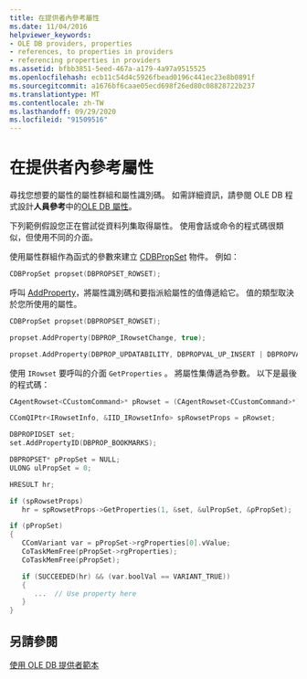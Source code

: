 ```yaml
---
title: 在提供者內參考屬性
ms.date: 11/04/2016
helpviewer_keywords:
- OLE DB providers, properties
- references, to properties in providers
- referencing properties in providers
ms.assetid: bfbb3851-5eed-467a-a179-4a97a9515525
ms.openlocfilehash: ecb11c54d4c5926fbead0196c441ec23e8b0891f
ms.sourcegitcommit: a1676bf6caae05ecd698f26ed80c08828722b237
ms.translationtype: MT
ms.contentlocale: zh-TW
ms.lasthandoff: 09/29/2020
ms.locfileid: "91509516"
---
```

# <a name="referencing-a-property-in-your-provider"></a>在提供者內參考屬性

尋找您想要的屬性的屬性群組和屬性識別碼。 如需詳細資訊，請參閱 OLE DB 程式設計**人員參考**中的[OLE DB 屬性](/previous-versions/windows/desktop/ms722734(v=vs.85))。

下列範例假設您正在嘗試從資料列集取得屬性。 使用會話或命令的程式碼很類似，但使用不同的介面。

使用屬性群組作為函式的參數來建立 [CDBPropSet](../../data/oledb/cdbpropset-class.md) 物件。 例如：

```cpp
CDBPropSet propset(DBPROPSET_ROWSET);
```

呼叫 [AddProperty](./cdbpropset-class.md#addproperty)，將屬性識別碼和要指派給屬性的值傳遞給它。 值的類型取決於您所使用的屬性。

```cpp
CDBPropSet propset(DBPROPSET_ROWSET);

propset.AddProperty(DBPROP_IRowsetChange, true);

propset.AddProperty(DBPROP_UPDATABILITY, DBPROPVAL_UP_INSERT | DBPROPVAL_UP_CHANGE | DBPROPVAL_UP_DELETE);
```

使用 `IRowset` 要呼叫的介面 `GetProperties` 。 將屬性集傳遞為參數。 以下是最後的程式碼：

```cpp
CAgentRowset<CCustomCommand>* pRowset = (CAgentRowset<CCustomCommand>*) pThis;

CComQIPtr<IRowsetInfo, &IID_IRowsetInfo> spRowsetProps = pRowset;

DBPROPIDSET set;
set.AddPropertyID(DBPROP_BOOKMARKS);

DBPROPSET* pPropSet = NULL;
ULONG ulPropSet = 0;

HRESULT hr;

if (spRowsetProps)
   hr = spRowsetProps->GetProperties(1, &set, &ulPropSet, &pPropSet);

if (pPropSet)
{
   CComVariant var = pPropSet->rgProperties[0].vValue;
   CoTaskMemFree(pPropSet->rgProperties);
   CoTaskMemFree(pPropSet);

   if (SUCCEEDED(hr) && (var.boolVal == VARIANT_TRUE))
   {
      ...  // Use property here
   }
}
```

## <a name="see-also"></a>另請參閱

[使用 OLE DB 提供者範本](../../data/oledb/working-with-ole-db-provider-templates.md)
